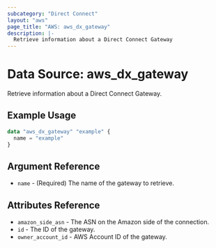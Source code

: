```yaml
---
subcategory: "Direct Connect"
layout: "aws"
page_title: "AWS: aws_dx_gateway"
description: |-
  Retrieve information about a Direct Connect Gateway
---
```


# Data Source: aws_dx_gateway

Retrieve information about a Direct Connect Gateway.

## Example Usage

```terraform
data "aws_dx_gateway" "example" {
  name = "example"
}
```

## Argument Reference

* `name` - (Required) The name of the gateway to retrieve.

## Attributes Reference

* `amazon_side_asn` - The ASN on the Amazon side of the connection.
* `id` - The ID of the gateway.
* `owner_account_id` - AWS Account ID of the gateway.
